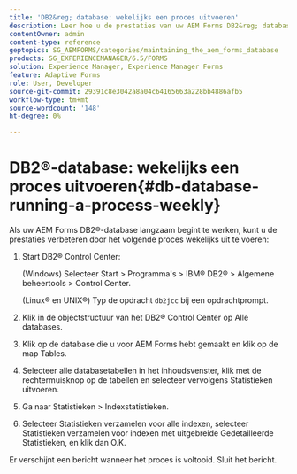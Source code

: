 ```yaml
---
title: 'DB2&reg; database: wekelijks een proces uitvoeren'
description: Leer hoe u de prestaties van uw AEM Forms DB2&reg; database kunt verbeteren.
contentOwner: admin
content-type: reference
geptopics: SG_AEMFORMS/categories/maintaining_the_aem_forms_database
products: SG_EXPERIENCEMANAGER/6.5/FORMS
solution: Experience Manager, Experience Manager Forms
feature: Adaptive Forms
role: User, Developer
source-git-commit: 29391c8e3042a8a04c64165663a228bb4886afb5
workflow-type: tm+mt
source-wordcount: '148'
ht-degree: 0%

---
```


# DB2®-database: wekelijks een proces uitvoeren{#db-database-running-a-process-weekly}

Als uw AEM Forms DB2®-database langzaam begint te werken, kunt u de prestaties verbeteren door het volgende proces wekelijks uit te voeren:

1. Start DB2® Control Center:

   (Windows) Selecteer Start > Programma&#39;s > IBM® DB2® > Algemene beheertools > Control Center.

   (Linux® en UNIX®) Typ de opdracht `db2jcc` bij een opdrachtprompt.

1. Klik in de objectstructuur van het DB2® Control Center op Alle databases.
1. Klik op de database die u voor AEM Forms hebt gemaakt en klik op de map Tables.
1. Selecteer alle databasetabellen in het inhoudsvenster, klik met de rechtermuisknop op de tabellen en selecteer vervolgens Statistieken uitvoeren.
1. Ga naar Statistieken > Indexstatistieken.
1. Selecteer Statistieken verzamelen voor alle indexen, selecteer Statistieken verzamelen voor indexen met uitgebreide Gedetailleerde Statistieken, en klik dan O.K.

Er verschijnt een bericht wanneer het proces is voltooid. Sluit het bericht.
